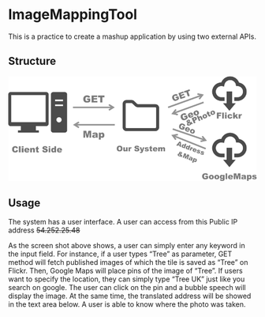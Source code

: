 # ImageMappingTool

This is a practice to create a mashup application by using two external APIs.

## Structure

![Structure](Images/structure.png)

## Usage

The system has a user interface. A user can access from this Public IP address ~~54.252.25.48~~


As the screen shot above shows, a user can simply enter any keyword in the input field. For instance, if a user types “Tree” as parameter, GET method will fetch published images of which the tile is saved as “Tree” on Flickr. Then, Google Maps will place pins of the image of “Tree”. If users want to specify the location, they can simply type “Tree UK” just like you search on google. The user can click on the pin and a bubble speech will display the image. At the same time, the translated address will be showed in the text area below. A user is able to know where the photo was taken.
